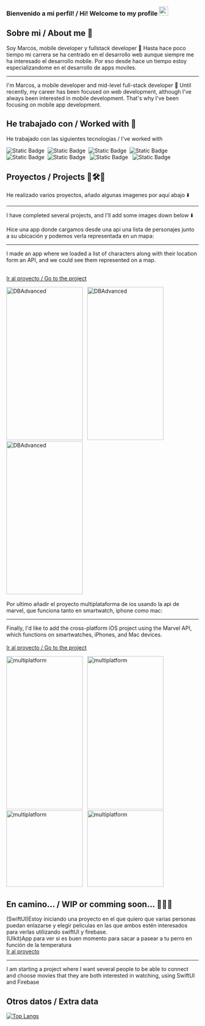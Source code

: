### Bienvenido a mi perfil! / Hi! Welcome to my profile   <img src="https://media.giphy.com/media/hvRJCLFzcasrR4ia7z/giphy.gif" width="24px" height="24px">

##  Sobre mi / About me 🧐
 Soy Marcos, mobile developer y fullstack developer 📱
 Hasta hace poco tiempo mi carrera se ha centrado en el desarrollo web aunque siempre me ha interesado el desarrollo mobile.
 Por eso desde hace un tiempo estoy especializandome en el desarrollo de apps moviles. 

 ***

 I'm Marcos, a mobile developer and mid-level full-stack developer 📱 Until recently, my career has been focused on web development, although I've always been interested in mobile development. That's why I've been focusing on mobile app development.


 ## He trabajado con / Worked with  🤖
 He trabajado con las siguientes tecnologias / I've worked with
 
 
 <img alt="Static Badge" src="https://img.shields.io/badge/Swift-grey?logo=swift&logoColor=white"> &nbsp;<img alt="Static Badge" src="https://img.shields.io/badge/Typescript-blue?logo=Typescript&logoColor=white">&nbsp; <img alt="Static Badge" src="https://img.shields.io/badge/Javascript-yellow?logo=Javascript&logoColor=white">&nbsp; <img alt="Static Badge" src="https://img.shields.io/badge/React-white?logo=React&logoColor=blue">&nbsp;<img alt="Static Badge" src="https://img.shields.io/badge/ReactNative-white?logo=React&logoColor=blue">&nbsp; <img alt="Static Badge" src="https://img.shields.io/badge/Next-black?logo=next&logoColor=silver">
&nbsp; <img alt="Static Badge" src="https://img.shields.io/badge/NodeJS-green?logo=Node&logoColor=black"> &nbsp; <img alt="Static Badge" src="https://img.shields.io/badge/Git-black?logo=Github&logoColor=white">

## Proyectos / Projects 🚧🛠️🚧

He realizado varios proyectos, añado algunas imagenes por aquí abajo ⬇️
***
I have completed several projects, and I'll add some images down below ⬇️

 Hice una app donde cargamos desde una api una lista de personajes junto a su ubicación y podemos verla representada en un mapa:
 
 ---
 I made an app where we loaded a list of characters along with their location form an API, and we could see them represented on a map.
 <br><br>
 
 [Ir al proyecto / Go to the project ](https://github.com/mriaus/IOSAdvancedTest)

 
<img alt="DBAdvanced" src="https://i.postimg.cc/zfYVbMJB/Simulator-Screenshot-i-Phone-15-Pro-2023-10-29-at-18-02-16.png" width="200px" height="400px"> &nbsp;
<img alt="DBAdvanced" src="https://i.postimg.cc/Bv5txg6C/Simulator-Screenshot-i-Phone-15-Pro-2023-10-29-at-18-02-34.png" width="200px" height="400px"> &nbsp;
<img alt="DBAdvanced" src="https://i.postimg.cc/fR9VbZQp/Simulator-Screenshot-i-Phone-15-Pro-2023-10-29-at-18-02-39.png" width="200px" height="400px"> &nbsp;

Por ultimo añadir el proyecto multiplataforma de ios usando la api de marvel, que funciona tanto en smartwatch, iphone como mac: 

---
Finally, I'd like to add the cross-platform iOS project using the Marvel API, which functions on smartwatches, iPhones, and Mac devices.
<br><br>
[Ir al proyecto / Go to the project ](https://github.com/mriaus/MarvelSwiftUi-Combine/tree/main)<br>

<img alt="multiplatform" src="https://i.postimg.cc/XYxKF72q/Simulator-Screenshot-i-Phone-15-Pro-Max-2023-11-19-at-23-29-24.png" width="200px" height="400px"> &nbsp;
<img alt="multiplatform" src="https://i.postimg.cc/g0JVKF5D/Simulator-Screenshot-i-Phone-15-Pro-Max-2023-11-19-at-23-30-00.png" width="200px" height="400px"> &nbsp;
<img alt="multiplatform" src="https://i.postimg.cc/nVQ15xLS/Simulator-Screenshot-Apple-Watch-Series-9-45mm-2023-11-19-at-23-33-00.png)" width="200px" height="200px"> &nbsp;
<img alt="multiplatform" src="https://i.postimg.cc/T1mqWVSv/Simulator-Screenshot-Apple-Watch-Series-9-45mm-2023-11-19-at-23-33-05.png" width="200px" height="200px"> &nbsp;

##  En camino... / WIP or comming soon... 👨🏻‍💻

(SwiftUI)Estoy iniciando una proyecto en el que quiero que varias personas puedan enlazarse y elegir peliculas en las que ambos estén interesados para verlas utilizando swiftUI y firebase.<br>
(UIkit)App para ver si es buen momento para sacar a pasear a tu perro en función de la temperatura
<br>
[Ir al proyecto](https://github.com/mriaus/shouldWeWalk)<br>

---

I am starting a project where I want several people to be able to connect and choose movies that they are both interested in watching, using SwiftUI and Firebase


## Otros datos / Extra data

<!-- ![Commits](https://github-readme-stats.vercel.app/api?username=mriaus&show_icons=true&count_private=true&include_all_commits=true) -->
[![Top Langs](https://github-readme-stats.vercel.app/api/top-langs/?username=mriaus&layout=donut-vertical)](https://github.com/mriaus/github-readme-stats)
<!--
**mriaus/mriaus** is a ✨ _special_ ✨ repository because its `README.md` (this file) appears on your GitHub profile.

Here are some ideas to get you started:

- 🔭 I’m currently working on ...
- 🌱 I’m currently learning ...
- 👯 I’m looking to collaborate on ...
- 🤔 I’m looking for help with ...
- 💬 Ask me about ...
- 📫 How to reach me: ...
- 😄 Pronouns: ...
- ⚡ Fun fact: ...
-->

